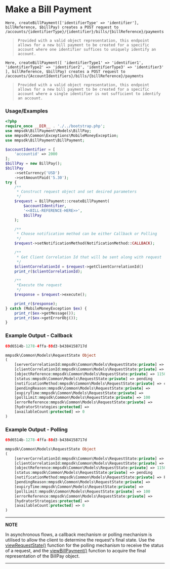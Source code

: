 # Make a Bill Payment

`Here, createBillPayment(['identifierType' => 'identifier'], billReference, $billPay) creates a POST request to /accounts/{identifierType}/{identifier}/bills/{billReference}/payments`

> `Provided with a valid object representation, this endpoint allows for a new bill payment to be created for a specific account where one identifier suffices to uniquely identify an account.`

`Here, createBillPayment([ 'identifierType1' => 'identifier1', 'identifierType2' => 'identifier2', 'identifierType3' => 'identifier3' ], billReference, $billPay) creates a POST request to /accounts/{AccountIdentifiers}/bills/{billReference}/payments`

> `Provided with a valid object representation, this endpoint allows for a new bill payment to be created for a specific account where a single identifier is not sufficient to identify an account.`

### Usage/Examples

```php
<?php
require_once __DIR__ . './../bootstrap.php';
use mmpsdk\BillPayment\Models\BillPay;
use mmpsdk\Common\Exceptions\MobileMoneyException;
use mmpsdk\BillPayment\BillPayment;

$accountIdentifier = [
    'accountid' => 2000
];
$billPay = new BillPay();
$billPay
    ->setCurrency('USD')
    ->setAmountPaid('5.30');
try {
    /**
     * Construct request object and set desired parameters
     */
    $request = BillPayment::createBillPayment(
        $accountIdentifier,
        '<<BILL-REFERENCE-HERE>>',
        $billPay
    );

    /**
     * Choose notification method can be either Callback or Polling
     */
    $request->setNotificationMethod(NotificationMethod::CALLBACK);

    /**
     * Get Client Correlation Id that will be sent along with request
     */
    $clientCorrelationId = $request->getClientCorrelationId()
    print_r($clientCorrelationId);

    /**
     *Execute the request
     */
    $response = $request->execute();

    print_r($response);
} catch (MobileMoneyException $ex) {
    print_r($ex->getMessage());
    print_r($ex->getErrorObj());
}

```

### Example Output - Callback

```php
69d6514b-1278-4ffa-88d3-b4384158717d

mmpsdk\Common\Models\RequestState Object
(
    [serverCorrelationId:mmpsdk\Common\Models\RequestState:private] => d52d5370-7906-4e18-ac01-d198332d915e
    [clientCorrelationId:mmpsdk\Common\Models\RequestState:private] => 69d6514b-1278-4ffa-88d3-b4384158717d
    [objectReference:mmpsdk\Common\Models\RequestState:private] => 1150
    [status:mmpsdk\Common\Models\RequestState:private] => pending
    [notificationMethod:mmpsdk\Common\Models\RequestState:private] => callback
    [pendingReason:mmpsdk\Common\Models\RequestState:private] =>
    [expiryTime:mmpsdk\Common\Models\RequestState:private] =>
    [pollLimit:mmpsdk\Common\Models\RequestState:private] => 100
    [errorReference:mmpsdk\Common\Models\RequestState:private] =>
    [hydratorStrategies:protected] =>
    [availableCount:protected] => 0
)
```

### Example Output - Polling

```php
69d6514b-1278-4ffa-88d3-b4384158717d

mmpsdk\Common\Models\RequestState Object
(
    [serverCorrelationId:mmpsdk\Common\Models\RequestState:private] => d52d5370-7906-4e18-ac01-d198332d915e
    [clientCorrelationId:mmpsdk\Common\Models\RequestState:private] => 69d6514b-1278-4ffa-88d3-b4384158717d
    [objectReference:mmpsdk\Common\Models\RequestState:private] => 1150
    [status:mmpsdk\Common\Models\RequestState:private] => pending
    [notificationMethod:mmpsdk\Common\Models\RequestState:private] => Polling
    [pendingReason:mmpsdk\Common\Models\RequestState:private] =>
    [expiryTime:mmpsdk\Common\Models\RequestState:private] =>
    [pollLimit:mmpsdk\Common\Models\RequestState:private] => 100
    [errorReference:mmpsdk\Common\Models\RequestState:private] =>
    [hydratorStrategies:protected] =>
    [availableCount:protected] => 0
)
```

---

**NOTE**

In asynchronous flows, a callback mechanism or polling mechanism is utilised to allow the client to determine the request's final state. Use the [viewRequestState()](viewRequestState.Readme.md) function for the polling mechanism to receive the status of a request, and the [viewBillPayment()](viewBillPayment.Readme.md) function to acquire the final representation of the BillPay object.

---
